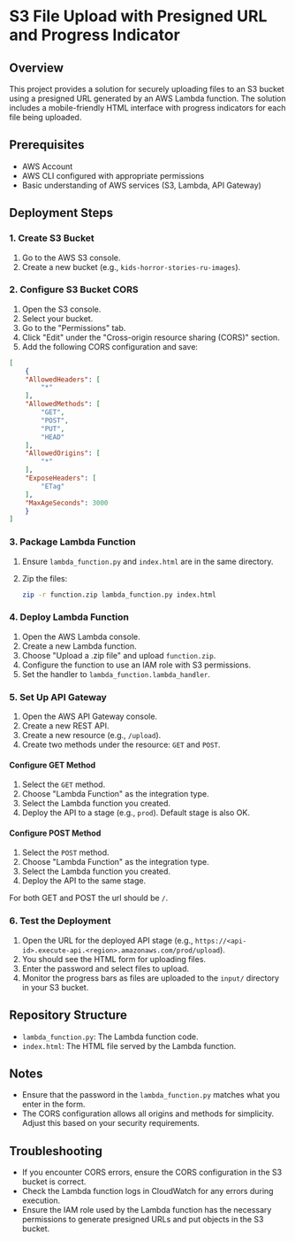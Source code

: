 # S3 File Upload with Presigned URL and Progress Indicator

## Overview

This project provides a solution for securely uploading files to an S3 bucket using a presigned URL generated by an AWS Lambda function. The solution includes a mobile-friendly HTML interface with progress indicators for each file being uploaded.

## Prerequisites

- AWS Account
- AWS CLI configured with appropriate permissions
- Basic understanding of AWS services (S3, Lambda, API Gateway)

## Deployment Steps

### 1. Create S3 Bucket

1. Go to the AWS S3 console.
2. Create a new bucket (e.g., `kids-horror-stories-ru-images`).

### 2. Configure S3 Bucket CORS

1. Open the S3 console.
2. Select your bucket.
3. Go to the "Permissions" tab.
4. Click "Edit" under the "Cross-origin resource sharing (CORS)" section.
5. Add the following CORS configuration and save:

```json
[
    {
    "AllowedHeaders": [
        "*"
    ],
    "AllowedMethods": [
        "GET",
        "POST",
        "PUT",
        "HEAD"
    ],
    "AllowedOrigins": [
        "*"
    ],
    "ExposeHeaders": [
        "ETag"
    ],
    "MaxAgeSeconds": 3000
    }
]
```

### 3. Package Lambda Function

1. Ensure `lambda_function.py` and `index.html` are in the same directory.
2. Zip the files:

    ```bash
    zip -r function.zip lambda_function.py index.html
    ```

### 4. Deploy Lambda Function

1. Open the AWS Lambda console.
2. Create a new Lambda function.
3. Choose "Upload a .zip file" and upload `function.zip`.
4. Configure the function to use an IAM role with S3 permissions.
5. Set the handler to `lambda_function.lambda_handler`.

### 5. Set Up API Gateway

1. Open the AWS API Gateway console.
2. Create a new REST API.
3. Create a new resource (e.g., `/upload`).
4. Create two methods under the resource: `GET` and `POST`.

#### Configure GET Method

1. Select the `GET` method.
2. Choose "Lambda Function" as the integration type.
3. Select the Lambda function you created.
4. Deploy the API to a stage (e.g., `prod`). Default stage is also OK.

#### Configure POST Method

1. Select the `POST` method.
2. Choose "Lambda Function" as the integration type.
3. Select the Lambda function you created.
4. Deploy the API to the same stage.

For both GET and POST the url should be `/`.

### 6. Test the Deployment

1. Open the URL for the deployed API stage (e.g., `https://<api-id>.execute-api.<region>.amazonaws.com/prod/upload`).
2. You should see the HTML form for uploading files.
3. Enter the password and select files to upload.
4. Monitor the progress bars as files are uploaded to the `input/` directory in your S3 bucket.

## Repository Structure

- `lambda_function.py`: The Lambda function code.
- `index.html`: The HTML file served by the Lambda function.

## Notes

- Ensure that the password in the `lambda_function.py` matches what you enter in the form.
- The CORS configuration allows all origins and methods for simplicity. Adjust this based on your security requirements.

## Troubleshooting

- If you encounter CORS errors, ensure the CORS configuration in the S3 bucket is correct.
- Check the Lambda function logs in CloudWatch for any errors during execution.
- Ensure the IAM role used by the Lambda function has the necessary permissions to generate presigned URLs and put objects in the S3 bucket.
